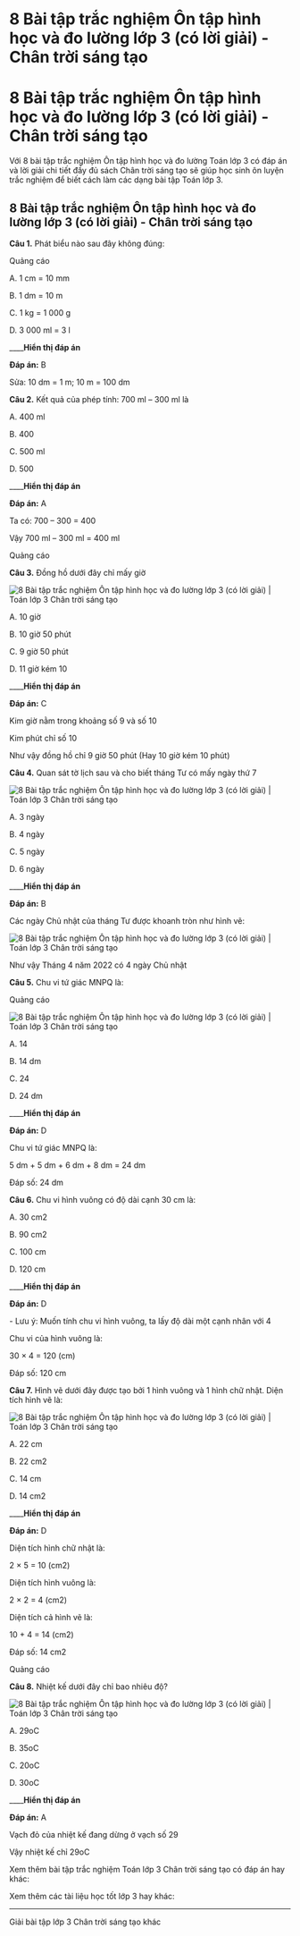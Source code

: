 # 8 Bài tập trắc nghiệm Ôn tập hình học và đo lường lớp 3 (có lời giải) - Chân trời sáng tạo

# 8 Bài tập trắc nghiệm Ôn tập hình học và đo lường lớp 3 (có lời giải) - Chân trời sáng tạo

Với 8 bài tập trắc nghiệm Ôn tập hình học và đo lường Toán lớp 3 có đáp án và lời giải chi tiết đầy đủ sách Chân trời sáng tạo sẽ giúp học sinh ôn luyện trắc nghiệm để biết cách làm các dạng bài tập Toán lớp 3.

## 8 Bài tập trắc nghiệm Ôn tập hình học và đo lường lớp 3 (có lời giải) - Chân trời sáng tạo

**Câu 1.** Phát biểu nào sau đây không đúng:

Quảng cáo

A. 1 cm = 10 mm

B. 1 dm = 10 m

C. 1 kg = 1 000 g

D. 3 000 ml = 3 l

____**Hiển thị đáp án**

**Đáp án:** B

Sửa: 10 dm = 1 m; 10 m = 100 dm

**Câu 2.** Kết quả của phép tính: 700 ml – 300 ml là

A. 400 ml

B. 400

C. 500 ml

D. 500

____**Hiển thị đáp án**

**Đáp án:** A

Ta có: 700 – 300 = 400

Vậy 700 ml – 300 ml = 400 ml

Quảng cáo

**Câu 3.** Đồng hồ dưới đây chỉ mấy giờ

![8 Bài tập trắc nghiệm Ôn tập hình học và đo lường lớp 3 \(có lời giải\) | Toán lớp 3 Chân trời sáng tạo](https://vietjack.com/toan-3-ct/images/trac-nghiem-on-tap-hinh-hoc-va-do-luong-cuoi-nam-245566.PNG)

A. 10 giờ

B. 10 giờ 50 phút

C. 9 giờ 50 phút

D. 11 giờ kém 10

____**Hiển thị đáp án**

**Đáp án:** C

Kim giờ nằm trong khoảng số 9 và số 10

Kim phút chỉ số 10

Như vậy đồng hồ chỉ 9 giờ 50 phút (Hay 10 giờ kém 10 phút)

**Câu 4.** Quan sát tờ lịch sau và cho biết tháng Tư có mấy ngày thứ 7

![8 Bài tập trắc nghiệm Ôn tập hình học và đo lường lớp 3 \(có lời giải\) | Toán lớp 3 Chân trời sáng tạo](https://vietjack.com/toan-3-ct/images/trac-nghiem-on-tap-hinh-hoc-va-do-luong-cuoi-nam-245567.PNG)

A. 3 ngày

B. 4 ngày

C. 5 ngày

D. 6 ngày

____**Hiển thị đáp án**

**Đáp án:** B

Các ngày Chủ nhật của tháng Tư được khoanh tròn như hình vẽ:

![8 Bài tập trắc nghiệm Ôn tập hình học và đo lường lớp 3 \(có lời giải\) | Toán lớp 3 Chân trời sáng tạo](https://vietjack.com/toan-3-ct/images/trac-nghiem-on-tap-hinh-hoc-va-do-luong-cuoi-nam-245568.PNG)

Như vậy Tháng 4 năm 2022 có 4 ngày Chủ nhật

**Câu 5.** Chu vi tứ giác MNPQ là:

Quảng cáo

![8 Bài tập trắc nghiệm Ôn tập hình học và đo lường lớp 3 \(có lời giải\) | Toán lớp 3 Chân trời sáng tạo](https://vietjack.com/toan-3-ct/images/trac-nghiem-on-tap-hinh-hoc-va-do-luong-cuoi-nam-245569.PNG)

A. 14 

B. 14 dm

C. 24

D. 24 dm

____**Hiển thị đáp án**

**Đáp án:** D

Chu vi tứ giác MNPQ là:

5 dm + 5 dm + 6 dm + 8 dm = 24 dm

Đáp số: 24 dm

**Câu 6.** Chu vi hình vuông có độ dài cạnh 30 cm là:

A. 30 cm2

B. 90 cm2

C. 100 cm

D. 120 cm

____**Hiển thị đáp án**

**Đáp án:** D

\- Lưu ý: Muốn tính chu vi hình vuông, ta lấy độ dài một cạnh nhân với 4

Chu vi của hình vuông là:

30 × 4 = 120 (cm)

Đáp số: 120 cm

**Câu 7.** Hình vẽ dưới đây được tạo bởi 1 hình vuông và 1 hình chữ nhật. Diện tích hình vẽ là:

![8 Bài tập trắc nghiệm Ôn tập hình học và đo lường lớp 3 \(có lời giải\) | Toán lớp 3 Chân trời sáng tạo](https://vietjack.com/toan-3-ct/images/trac-nghiem-on-tap-hinh-hoc-va-do-luong-cuoi-nam-245570.PNG)

A. 22 cm

B. 22 cm2

C. 14 cm

D. 14 cm2

____**Hiển thị đáp án**

**Đáp án:** D

Diện tích hình chữ nhật là:

2 × 5 = 10 (cm2)

Diện tích hình vuông là:

2 × 2 = 4 (cm2)

Diện tích cả hình vẽ là:

10 + 4 = 14 (cm2)

Đáp số: 14 cm2

Quảng cáo

**Câu 8.** Nhiệt kế dưới đây chỉ bao nhiêu độ?

![8 Bài tập trắc nghiệm Ôn tập hình học và đo lường lớp 3 \(có lời giải\) | Toán lớp 3 Chân trời sáng tạo](https://vietjack.com/toan-3-ct/images/trac-nghiem-on-tap-hinh-hoc-va-do-luong-cuoi-nam-245571.PNG)

A. 29oC

B. 35oC

C. 20oC

D. 30oC

____**Hiển thị đáp án**

**Đáp án:** A

Vạch đỏ của nhiệt kế đang dừng ở vạch số 29

Vậy nhiệt kế chỉ 29oC

Xem thêm bài tập trắc nghiệm Toán lớp 3 Chân trời sáng tạo có đáp án hay khác:

Xem thêm các tài liệu học tốt lớp 3 hay khác:

* * *

Giải bài tập lớp 3 Chân trời sáng tạo khác
